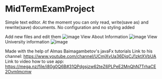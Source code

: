 # MidTermExamProject
 
Simple text editor. At the moment you can only read, write(save as) and rewrite(save) documents. No configuration and no styling added

Add new files and edit them
![image](https://user-images.githubusercontent.com/81313693/112375790-e7eb9780-8d0d-11eb-829f-1752e17ec832.png)
View About Information
![image](https://user-images.githubusercontent.com/81313693/112375853-f6d24a00-8d0d-11eb-9024-ec31ffb676a2.png)
View University information
![image](https://user-images.githubusercontent.com/81313693/112375895-018cdf00-8d0e-11eb-83cd-9a13806fc21f.png)


Made with the help of Almas Baimagambetov's javaFx tutorials
Link to his channel: https://www.youtube.com/channel/UCmjXvUa36DjqCJ1zktXVbUA
Link to video how to use app: https://mega.nz/file/i80g0Q6B#31QPdgsjzw62teZ6PLPeE2MnQhN7TrhaCE2Ovmlmcmw
